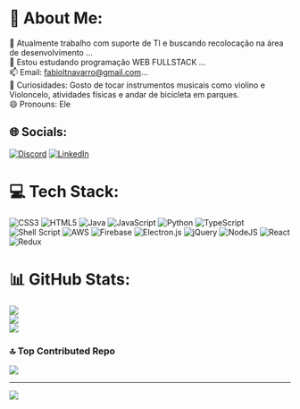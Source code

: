 # 💫 About Me:
🔭 Atualmente trabalho com suporte de TI e buscando recolocação na área de desenvolvimento ...<br>🌱 Estou estudando programação WEB FULLSTACK  ...<br>📫 Email: fabioltnavarro@gmail.com...<br>👀 Curiosidades: Gosto de tocar instrumentos musicais como violino e Violoncelo, atividades físicas e andar de bicicleta em parques.<br>😄 Pronouns: Ele


## 🌐 Socials:
[![Discord](https://img.shields.io/badge/Discord-%237289DA.svg?logo=discord&logoColor=white)](https://discord.gg/_fabionavarro) [![LinkedIn](https://img.shields.io/badge/LinkedIn-%230077B5.svg?logo=linkedin&logoColor=white)](https://linkedin.com/in/https://www.linkedin.com/in/fabio-luiz-teixeira-navarro-539457a3/) 

# 💻 Tech Stack:
![CSS3](https://img.shields.io/badge/css3-%231572B6.svg?style=for-the-badge&logo=css3&logoColor=white) ![HTML5](https://img.shields.io/badge/html5-%23E34F26.svg?style=for-the-badge&logo=html5&logoColor=white) ![Java](https://img.shields.io/badge/java-%23ED8B00.svg?style=for-the-badge&logo=openjdk&logoColor=white) ![JavaScript](https://img.shields.io/badge/javascript-%23323330.svg?style=for-the-badge&logo=javascript&logoColor=%23F7DF1E) ![Python](https://img.shields.io/badge/python-3670A0?style=for-the-badge&logo=python&logoColor=ffdd54) ![TypeScript](https://img.shields.io/badge/typescript-%23007ACC.svg?style=for-the-badge&logo=typescript&logoColor=white) ![Shell Script](https://img.shields.io/badge/shell_script-%23121011.svg?style=for-the-badge&logo=gnu-bash&logoColor=white) ![AWS](https://img.shields.io/badge/AWS-%23FF9900.svg?style=for-the-badge&logo=amazon-aws&logoColor=white) ![Firebase](https://img.shields.io/badge/firebase-%23039BE5.svg?style=for-the-badge&logo=firebase) ![Electron.js](https://img.shields.io/badge/Electron-191970?style=for-the-badge&logo=Electron&logoColor=white) ![jQuery](https://img.shields.io/badge/jquery-%230769AD.svg?style=for-the-badge&logo=jquery&logoColor=white) ![NodeJS](https://img.shields.io/badge/node.js-6DA55F?style=for-the-badge&logo=node.js&logoColor=white) ![React](https://img.shields.io/badge/react-%2320232a.svg?style=for-the-badge&logo=react&logoColor=%2361DAFB) ![Redux](https://img.shields.io/badge/redux-%23593d88.svg?style=for-the-badge&logo=redux&logoColor=white)
# 📊 GitHub Stats:
![](https://github-readme-stats.vercel.app/api?username=Fabio-1984&theme=dark&hide_border=false&include_all_commits=false&count_private=false)<br/>
![](https://github-readme-streak-stats.herokuapp.com/?user=Fabio-1984&theme=dark&hide_border=false)<br/>
![](https://github-readme-stats.vercel.app/api/top-langs/?username=Fabio-1984&theme=dark&hide_border=false&include_all_commits=false&count_private=false&layout=compact)

### 🔝 Top Contributed Repo
![](https://github-contributor-stats.vercel.app/api?username=Fabio-1984&limit=5&theme=dark&combine_all_yearly_contributions=true)

---
[![](https://visitcount.itsvg.in/api?id=Fabio-1984&icon=0&color=8)](https://visitcount.itsvg.in)

<!-- Proudly created with GPRM ( https://gprm.itsvg.in ) -->
